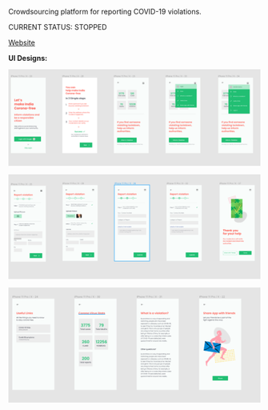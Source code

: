 Crowdsourcing platform for reporting COVID-19 violations.

CURRENT STATUS: STOPPED

[Website](https://jagrkcorona.in)

**UI Designs:**

![Design-1](/design-1.png)

![Design-2](/design-2.png)

![Design-3](/design-3.png)
